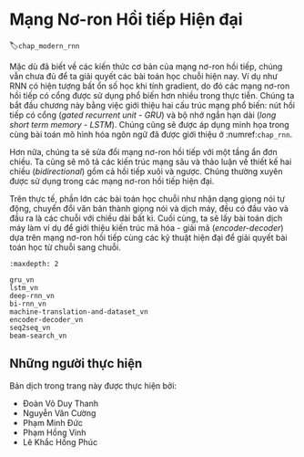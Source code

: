 <!--
# Modern Recurrent Neural Networks
-->

# Mạng Nơ-ron Hồi tiếp Hiện đại
:label:`chap_modern_rnn`

<!--
Although we have learned the basics of recurrent neural networks, they are not sufficient for a practitioner to solve today's sequence learning problems.
For instance, given the numerical unstability during gradient calculation, gated recurrent neural networks are much more common in practice.
We will begin by introducing two of such widely-used networks, namely gated recurrent units (GRUs) and long short term memory (LSTM),
with illustrations using the same language modeling problem as introduced in :numref:`chap_rnn`.
-->

Mặc dù đã biết về các kiến thức cơ bản của mạng nơ-ron hồi tiếp, chúng vẫn chưa đủ để ta giải quyết các bài toán học chuỗi hiện nay.
Ví dụ như RNN có hiện tượng bất ổn số học khi tính gradient, do đó các mạng nơ-ron hồi tiếp có cổng được sử dụng phổ biến hơn nhiều trong thực tiễn.
Chúng ta bắt đầu chương này bằng việc giới thiệu hai cấu trúc mạng phổ biến: nút hồi tiếp có cổng (*gated recurrent unit - GRU*) và bộ nhớ ngắn hạn dài (*long short term memory - LSTM*).
Chúng cũng sẽ được áp dụng minh họa trong cùng bài toán mô hình hóa ngôn ngữ đã được giới thiệu ở :numref:`chap_rnn`.

<!--
Furthermore, we will modify recurrent neural networks with a single undirectional hidden layer.
We will describe deep architectures, and discuss the bidirectional design with both forward and backward recursion.
They are frequently adopted in modern recurrent networks.
-->

Hơn nữa, chúng ta sẽ sửa đổi mạng nơ-ron hồi tiếp với một tầng ẩn đơn chiều.
Ta cũng sẽ mô tả các kiến trúc mạng sâu và thảo luận về thiết kế hai chiều (*bidirectional*) gồm cả hồi tiếp xuôi và ngược.
Chúng thường xuyên được sử dụng trong các mạng nơ-ron hồi tiếp hiện đại.


<!--
In fact, a large portion of sequence learning problems such as automatic speech recognition, 
text to speech, and machine translation, consider both inputs and outputs to be sequences of arbitrary length.
Finally, we will take machine translation as an example, and introduce the encoder-decoder architecture based on
recurrent neural networks and modern practices for such sequence to sequence learning problems.
-->

Trên thực tế, phần lớn các bài toán học chuỗi như nhận dạng giọng nói tự động, chuyển đổi văn bản thành giọng nói và dịch máy, đều có đầu vào và đầu ra là các chuỗi với chiều dài bất kì.
Cuối cùng, ta sẽ lấy bài toán dịch máy làm ví dụ để giới thiệu kiến trúc mã hóa - giải mã (*encoder-decoder*) dựa trên mạng nơ-ron hồi tiếp cùng các kỹ thuật hiện đại để giải quyết bài toán học từ chuỗi sang chuỗi.

```toc
:maxdepth: 2

gru_vn
lstm_vn
deep-rnn_vn
bi-rnn_vn
machine-translation-and-dataset_vn
encoder-decoder_vn
seq2seq_vn
beam-search_vn
```

## Những người thực hiện
Bản dịch trong trang này được thực hiện bởi:

* Đoàn Võ Duy Thanh
* Nguyễn Văn Cường
* Phạm Minh Đức
* Phạm Hồng Vinh
* Lê Khắc Hồng Phúc

